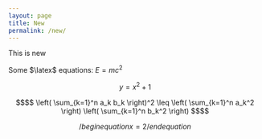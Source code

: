 ```yaml
---
layout: page
title: New
permalink: /new/
---
```


This is new

Some $\latex$ equations:
$E=mc^2$

$$ y = x^2 +1 $$

```math
$$
\left( \sum_{k=1}^n a_k b_k \right)^2 \leq \left( \sum_{k=1}^n a_k^2 \right) \left( \sum_{k=1}^n b_k^2 \right)
$$
```

$$
/begin{equation}
x=2
/end{equation}
$$